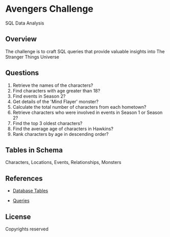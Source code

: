 # Avengers Challenge
SQL Data Analysis 

## Overview
  The challenge is to craft SQL queries that provide valuable insights into The Stranger Things Universe
  
## Questions
  1. Retrieve the names of the characters?
  2. Find characters with age greater than 18?
  3. Find events in Season 2?
  4. Get details of the 'Mind Flayer' monster?
  5. Calculate the total number of characters from each hometown?
  6. Retrieve characters who were involved in events in Season 1 or Season 2?
  7. Find the top 3 oldest characters?
  8. Find the average age of characters in Hawkins?
  9. Rank characters by age in descending order?

## Tables in Schema
  Characters,
  Locations,
  Events,
  Relationships,
  Monsters
  
## References

- [Database Tables](https://github.com/shreyakajbaje/All-About-SQL-Practice/blob/main/Avengers%20SQL%20Challenge/table_database.sql)

- [Queries](https://github.com/shreyakajbaje/All-About-SQL-Practice/blob/main/Avengers%20SQL%20Challenge/Avengers_challenge.sql)

## License
Copyrights reserved 
